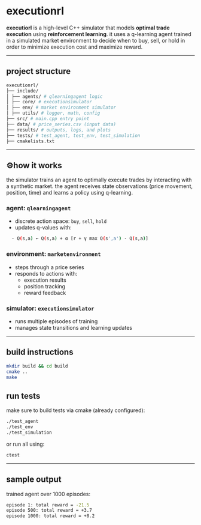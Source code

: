 # executionrl 

**executiorl** is a high-level C++ simulator that models **optimal trade execution** using **reinforcement learning**. it uses a q-learning agent trained in a simulated market environment to decide when to buy, sell, or hold in order to minimize execution cost and maximize reward.

---

## project structure
```bash
executionrl/
├── include/
│ ├── agents/ # qlearningagent logic
│ ├── core/ # executionsimulator
│ ├── env/ # market environment simulator
│ ├── utils/ # logger, math, config
├── src/ # main.cpp entry point
├── data/ # price_series.csv (input data)
├── results/ # outputs, logs, and plots
├── tests/ # test_agent, test_env, test_simulation
├── cmakelists.txt
```

---

## ⚙how it works

the simulator trains an agent to optimally execute trades by interacting with a synthetic market. the agent receives state observations (price movement, position, time) and learns a policy using q-learning.

### agent: `qlearningagent`

- discrete action space: `buy`, `sell`, `hold`
- updates q-values with:
```bash
  - Q(s,a) ← Q(s,a) + α [r + γ max Q(s',a') - Q(s,a)]
```
### environment: `marketenvironment`

- steps through a price series
- responds to actions with:
  - execution results
  - position tracking
  - reward feedback

### simulator: `executionsimulator`

- runs multiple episodes of training
- manages state transitions and learning updates

---

## build instructions

```bash
mkdir build && cd build
cmake ..
make
```

## run tests
make sure to build tests via cmake (already configured):
```bash
./test_agent
./test_env
./test_simulation
```
or run all using:
```bash
ctest
```

---

## sample output
trained agent over 1000 episodes:
```bash
episode 1: total reward = -21.5
episode 500: total reward = +3.7
episode 1000: total reward = +8.2
```
